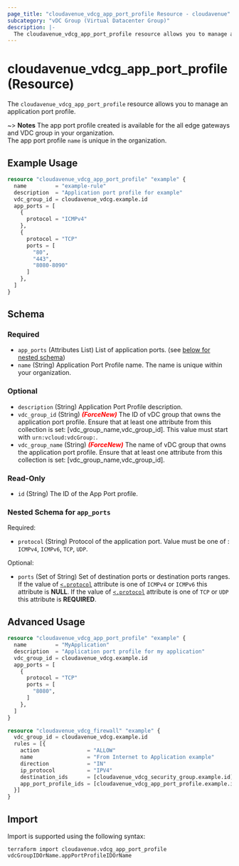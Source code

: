 ```yaml
---
page_title: "cloudavenue_vdcg_app_port_profile Resource - cloudavenue"
subcategory: "vDC Group (Virtual Datacenter Group)"
description: |-
  The cloudavenue_vdcg_app_port_profile resource allows you to manage an application port profile.
---
```


# cloudavenue_vdcg_app_port_profile (Resource)

The `cloudavenue_vdcg_app_port_profile` resource allows you to manage an application port profile.

~> **Notes** The app port profile created is available for the all edge gateways and VDC group in your organization. <br>The app port profile `name` is unique in the organization.

## Example Usage

```terraform
resource "cloudavenue_vdcg_app_port_profile" "example" {
  name         = "example-rule"
  description  = "Application port profile for example"
  vdc_group_id = cloudavenue_vdcg.example.id
  app_ports = [
    {
      protocol = "ICMPv4"
    },
    {
      protocol = "TCP"
      ports = [
        "80",
        "443",
        "8080-8090"
      ]
    },
  ]
}
```

<!-- schema generated by tfplugindocs -->
## Schema

### Required

- `app_ports` (Attributes List) List of application ports. (see [below for nested schema](#nestedatt--app_ports))
- `name` (String) Application Port Profile name. The name is unique within your organization.

### Optional

- `description` (String) Application Port Profile description.
- `vdc_group_id` (String) <i style="color:red;font-weight: bold">(ForceNew)</i> The ID of vDC group that owns the application port profile. Ensure that at least one attribute from this collection is set: [vdc_group_name,vdc_group_id]. This value must start with `urn:vcloud:vdcGroup:`.
- `vdc_group_name` (String) <i style="color:red;font-weight: bold">(ForceNew)</i> The name of vDC group that owns the application port profile. Ensure that at least one attribute from this collection is set: [vdc_group_name,vdc_group_id].

### Read-Only

- `id` (String) The ID of the App Port profile.

<a id="nestedatt--app_ports"></a>
### Nested Schema for `app_ports`

Required:

- `protocol` (String) Protocol of the application port. Value must be one of : `ICMPv4`, `ICMPv6`, `TCP`, `UDP`.

Optional:

- `ports` (Set of String) Set of destination ports or destination ports ranges. If the value of [`<.protocol`](#<.protocol) attribute is one of `ICMPv4` or `ICMPv6` this attribute is **NULL**. If the value of [`<.protocol`](#<.protocol) attribute is one of `TCP` or `UDP` this attribute is **REQUIRED**.

## Advanced Usage

```terraform
resource "cloudavenue_vdcg_app_port_profile" "example" {
  name         = "MyApplication"
  description  = "Application port profile for my application"
  vdc_group_id = cloudavenue_vdcg.example.id
  app_ports = [
    {
      protocol = "TCP"
      ports = [
        "8080",
      ]
    },
  ]
}

resource "cloudavenue_vdcg_firewall" "example" {
  vdc_group_id = cloudavenue_vdcg.example.id
  rules = [{
    action               = "ALLOW"
    name                 = "From Internet to Application example"
    direction            = "IN"
    ip_protocol          = "IPV4"
    destination_ids      = [cloudavenue_vdcg_security_group.example.id]
    app_port_profile_ids = [cloudavenue_vdcg_app_port_profile.example.id]
  }]
}
```

## Import

Import is supported using the following syntax:
```shell
terraform import cloudavenue.vdcg_app_port_profile vdcGroupIDOrName.appPortProfileIDOrName
```